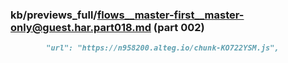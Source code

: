 ### kb/previews_full/flows__master-first__master-only@guest.har.part018.md (part 002)

```md
        "url": "https://n958200.alteg.io/chunk-KO722YSM.js",
    
```

```
